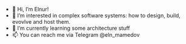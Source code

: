 - 👋 Hi, I’m Elnur!
- 👀 I’m interested in complex software systems: how to design, build, evovlve and host them.
- 🌱 I’m currently learning some architecture stuff
- 📫 You can reach me via Telegram @eln_mamedov
